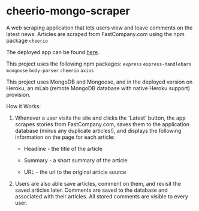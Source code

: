 # cheerio-mongo-scraper
A web scraping application that lets users view and leave comments on the latest news. Articles are scraped from FastCompany.com using the npm package `cheerio`

The deployed app can be found [here](https://ancient-atoll-63803.herokuapp.com/).

This project uses the following npm packages:
	`express`
	`express-handlebars`
	`mongoose`
	`body-parser`
	`cheerio`
	`axios`

This project uses MongoDB and Mongoose, and in the deployed version on Heroku, an mLab (remote MongoDB database with native Heroku support) provision. 

How it Works:
	
  1. Whenever a user visits the site and clicks the 'Latest' button, the app scrapes stories from FastCompany.com, saves them to the application database (minus any duplicate articles!), and displays the following information on the page for each article:

     * Headline - the title of the article

     * Summary - a short summary of the article

     * URL - the url to the original article source

  2. Users are also able save articles, comment on them, and revisit the saved articles later. Comments are saved to the database and associated with their articles. All stored comments are visible to every user.
